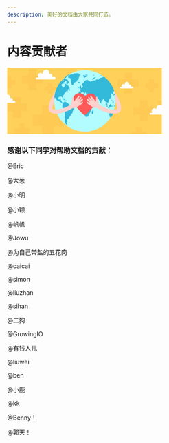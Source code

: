 ```yaml
---
description: 美好的文档由大家共同打造。
---
```


# 内容贡献者

![](.gitbook/assets/wei-xin-tou-tu-10.2822.jpg)

### 感谢以下同学对帮助文档的贡献：

@Eric

@大葱

@小明

@小颖

@帆帆

@Jowu

@为自己带盐的五花肉

@caicai

@simon

@liuzhan

@sihan

@二狗

@GrowingIO

@有钱人儿

@liuwei

@ben

@小鹿

@kk

@Benny！

@郭天！





